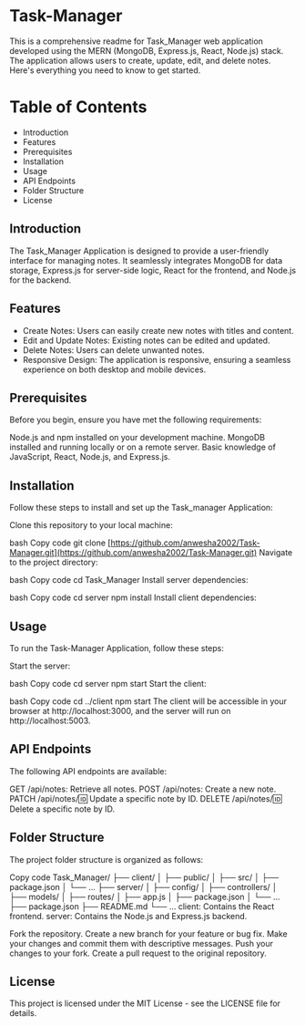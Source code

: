 # Task-Manager

This is a comprehensive readme for Task_Manager web application developed using the MERN (MongoDB, Express.js, React, Node.js) stack. The application allows users to create, update, edit, and delete notes. Here's everything you need to know to get started.

# Table of Contents
- Introduction
- Features
- Prerequisites
- Installation
- Usage
- API Endpoints
- Folder Structure
- License
 
## Introduction
The Task_Manager Application is designed to provide a user-friendly interface for managing notes. It seamlessly integrates MongoDB for data storage, Express.js for server-side logic, React for the frontend, and Node.js for the backend.

## Features

- Create Notes: Users can easily create new notes with titles and content.
- Edit and Update Notes: Existing notes can be edited and updated.
- Delete Notes: Users can delete unwanted notes.
- Responsive Design: The application is responsive, ensuring a seamless experience on both desktop and mobile devices.

## Prerequisites
Before you begin, ensure you have met the following requirements:

Node.js and npm installed on your development machine.
MongoDB installed and running locally or on a remote server.
Basic knowledge of JavaScript, React, Node.js, and Express.js.

## Installation
Follow these steps to install and set up the Task_manager Application:

Clone this repository to your local machine:

bash
Copy code
git clone [https://github.com/anwesha2002/Task-Manager.git](https://github.com/anwesha2002/Task-Manager.git)
Navigate to the project directory:

bash
Copy code
cd Task_Manager
Install server dependencies:

bash
Copy code
cd server
npm install
Install client dependencies:

## Usage
To run the Task-Manager Application, follow these steps:

Start the server:

bash
Copy code
cd server
npm start
Start the client:

bash
Copy code
cd ../client
npm start
The client will be accessible in your browser at http://localhost:3000, and the server will run on http://localhost:5003.

## API Endpoints
The following API endpoints are available:

GET /api/notes: Retrieve all notes.
POST /api/notes: Create a new note.  
PATCH /api/notes/:id: Update a specific note by ID.
DELETE /api/notes/:id: Delete a specific note by ID.

## Folder Structure
The project folder structure is organized as follows:

Copy code
Task_Manager/
  ├── client/
  │   ├── public/
  │   ├── src/
  │   ├── package.json
  │   └── ...
  ├── server/
  │   ├── config/
  │   ├── controllers/
  │   ├── models/
  │   ├── routes/
  │   ├── app.js
  │   ├── package.json
  │   └── ...
  ├── package.json
  ├── README.md
  └── ...
client: Contains the React frontend.
server: Contains the Node.js and Express.js backend.

Fork the repository.
Create a new branch for your feature or bug fix.
Make your changes and commit them with descriptive messages.
Push your changes to your fork.
Create a pull request to the original repository.

## License
This project is licensed under the MIT License - see the LICENSE file for details.

